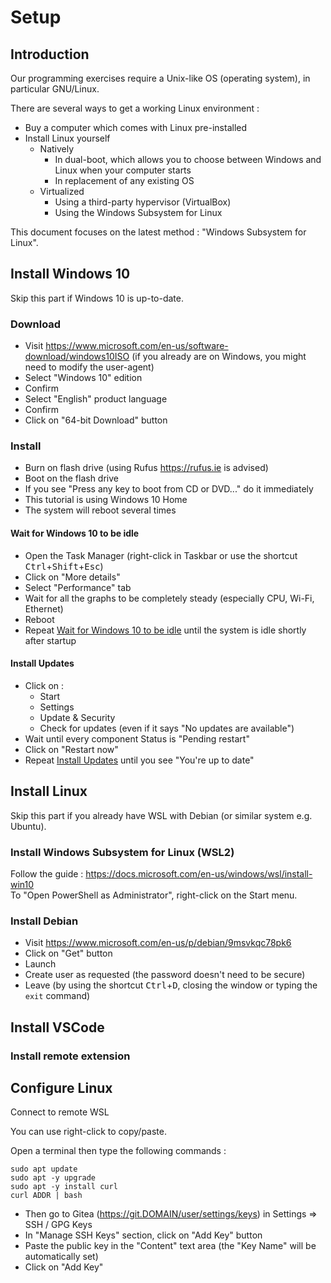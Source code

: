 # Setup

## Introduction

Our programming exercises require a Unix-like OS (operating system), in particular GNU/Linux.

There are several ways to get a working Linux environment :

- Buy a computer which comes with Linux pre-installed
- Install Linux yourself
  - Natively
    - In dual-boot, which allows you to choose between Windows and Linux when your computer starts
    - In replacement of any existing OS
  - Virtualized
    - Using a third-party hypervisor (VirtualBox)
    - Using the Windows Subsystem for Linux

This document focuses on the latest method : "Windows Subsystem for Linux".

## Install Windows 10

Skip this part if Windows 10 is up-to-date.

### Download

- Visit https://www.microsoft.com/en-us/software-download/windows10ISO (if you already are on Windows, you might need to modify the user-agent)
- Select "Windows 10" edition
- Confirm
- Select "English" product language
- Confirm
- Click on "64-bit Download" button

### Install

- Burn on flash drive (using Rufus https://rufus.ie is advised)
- Boot on the flash drive
- If you see "Press any key to boot from CD or DVD..." do it immediately
- This tutorial is using Windows 10 Home
- The system will reboot several times

#### Wait for Windows 10 to be idle

- Open the Task Manager (right-click in Taskbar or use the shortcut <kbd>Ctrl</kbd>+<kbd>Shift</kbd>+<kbd>Esc</kbd>)
- Click on "More details"
- Select "Performance" tab
- Wait for all the graphs to be completely steady (especially CPU, Wi-Fi, Ethernet)
- Reboot
- Repeat [Wait for Windows 10 to be idle](#wait-for-windows-10-to-be-idle) until the system is idle shortly after startup

#### Install Updates

- Click on :
  - Start
  - Settings
  - Update & Security
  - Check for updates (even if it says "No updates are available")
- Wait until every component Status is "Pending restart"
- Click on "Restart now"
- Repeat [Install Updates](#install-updates) until you see "You're up to date"

## Install Linux

Skip this part if you already have WSL with Debian (or similar system e.g. Ubuntu).

### Install Windows Subsystem for Linux (WSL2)

Follow the guide : https://docs.microsoft.com/en-us/windows/wsl/install-win10 \
To "Open PowerShell as Administrator", right-click on the Start menu.

### Install Debian

- Visit https://www.microsoft.com/en-us/p/debian/9msvkqc78pk6
- Click on "Get" button
- Launch
- Create user as requested (the password doesn't need to be secure)
- Leave (by using the shortcut <kbd>Ctrl</kbd>+<kbd>D</kbd>, closing the window or typing the `exit` command)

## Install VSCode

### Install remote extension

## Configure Linux

Connect to remote WSL

You can use right-click to copy/paste.

Open a terminal then type the following commands :

```
sudo apt update
sudo apt -y upgrade
sudo apt -y install curl
curl ADDR | bash
```

- Then go to Gitea (https://git.DOMAIN/user/settings/keys) in Settings => SSH / GPG Keys
- In "Manage SSH Keys" section, click on "Add Key" button
- Paste the public key in the "Content" text area (the "Key Name" will be automatically set)
- Click on "Add Key"
